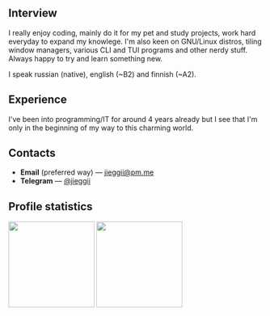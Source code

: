 ## Interview
I really enjoy coding, mainly do it for my pet and study projects, work hard everyday to expand my knowlege.
I'm also keen on GNU/Linux distros, tiling window managers, various CLI and TUI programs and other nerdy stuff.
Always happy to try and learn something new.

I speak russian (native), english (~B2) and finnish (~A2).

## Experience
I've been into programming/IT for around 4 years already but 
I see that I'm only in the beginning of my way to this charming world.

## Contacts
* **Email** (preferred way) — [jieggii@pm.me](mailto:jieggii@pm.me)
* **Telegram** — [@jieggii](https://t.me/jieggii)

## Profile statistics
<p align="left">
<img style="height: 170px;" src="https://github-readme-stats.vercel.app/api?username=jieggii&show_icons=true&hide_rank=true&include_all_commits=true&count_private=true&custom_title=Short%20overview:&disable_animations=true" />
<img style="height: 170px;" src="https://github-readme-stats.vercel.app/api/top-langs/?username=jieggii&layout=compact&custom_title=Most%20used%20languages:&langs_count=7" />
</p>
